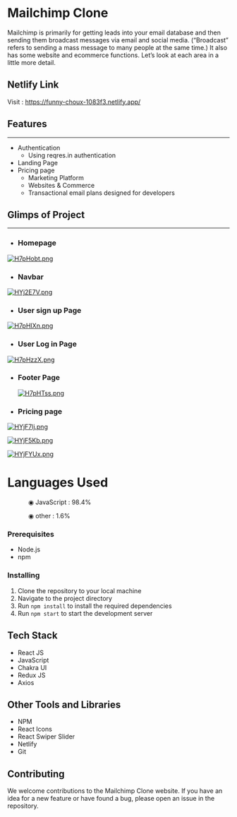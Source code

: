 
# Mailchimp Clone

<p>
Mailchimp is primarily for getting leads into your email database and then sending them broadcast messages via email and social media. (“Broadcast” refers to sending a mass message to many people at the same time.) It also has some website and ecommerce functions. Let’s look at each area in a little more detail.
</p>

## Netlify Link

Visit : https://funny-choux-1083f3.netlify.app/

## Features

---

- Authentication
  - Using reqres.in authentication
- Landing Page
- Pricing page 
  - Marketing Platform
  - Websites & Commerce
  - Transactional email plans designed for developers

## Glimps of Project

---

- ### Homepage

<a href="https://freeimage.host/"><img src="https://iili.io/H7pHobt.png" alt="H7pHobt.png" border="0" /></a>

- ### Navbar

<a href="https://freeimage.host/"><img src="https://iili.io/HYj2E7V.png" alt="HYj2E7V.png" border="0" /></a>

- ### User sign up Page

<a href="https://freeimage.host/"><img src="https://iili.io/H7pHIXn.png" alt="H7pHIXn.png" border="0" /></a>

- ### User Log in Page

<a href="https://freeimage.host/"><img src="https://iili.io/H7pHzzX.png" alt="H7pHzzX.png" border="0" /></a>

- ### Footer Page

  <a href="https://freeimage.host/"><img src="https://iili.io/H7pHTss.png" alt="H7pHTss.png" border="0" /></a>

- ### Pricing page

<a href="https://freeimage.host/"><img src="https://iili.io/HYjF7lj.png" alt="HYjF7lj.png" border="0" /></a>

<a href="https://freeimage.host/"><img src="https://iili.io/HYjF5Kb.png" alt="HYjF5Kb.png" border="0" /></a>

<a href="https://freeimage.host/"><img src="https://iili.io/HYjFYUx.png" alt="HYjFYUx.png" border="0" /></a>


  # Languages Used

<ul dir="auto">
 <ol dir="auto">◉ JavaScript : 98.4%</ol>
 <ol dir="auto">◉ other : 1.6%</ol>
 </ul>

### Prerequisites

- Node.js
- npm

### Installing

1. Clone the repository to your local machine
2. Navigate to the project directory
3. Run `npm install` to install the required dependencies
4. Run `npm start` to start the development server

## Tech Stack

- React JS
- JavaScript
- Chakra UI
- Redux JS
- Axios

## Other Tools and Libraries

- NPM
- React Icons
- React Swiper Slider
- Netlify
- Git

## Contributing

We welcome contributions to the Mailchimp Clone website. If you have an idea for a new feature or have found a bug, please open an issue in the repository.

